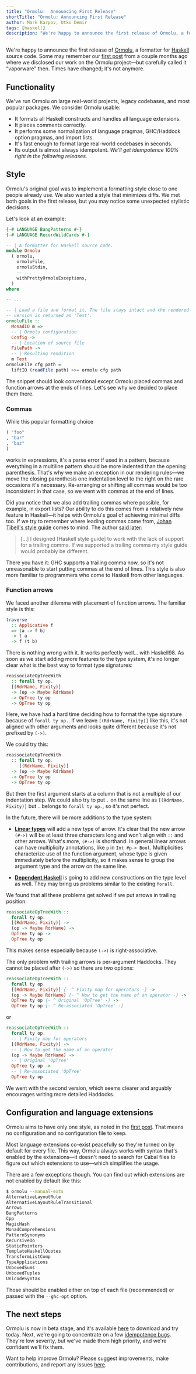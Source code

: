 ```yaml
---
title: "Ormolu:  Announcing First Release"
shortTitle: "Ormolu: Announcing First Release"
author: Mark Karpov, Utku Demir
tags: [haskell]
description: "We're happy to announce the first release of Ormolu, a formatter for Haskell source code."
---
```


We're happy to announce the first release of [Ormolu][ormolu-hackage], a
formatter for [Haskell][haskell_wiki_intro] source code. Some may remember our [first
post][first-post] from a couple months ago where we disclosed our
work on the Ormolu project—but carefully called it “vaporware” then.
Times have changed; it's not anymore.

## Functionality

We've run Ormolu on large real-world projects, legacy codebases, and most
popular packages. We consider Ormolu usable:

- It formats all Haskell constructs and handles all language extensions.
- It places comments correctly.
- It performs some normalization of language pragmas, GHC/Haddock option
  pragmas, and import lists.
- It's fast enough to format large real-world codebases in seconds.
- Its output is almost always idempotent. _We'll get idempotence 100% right in the following releases._

## Style

Ormolu's original goal was to implement a formatting style close to
one people already use. We also wanted a style that minimizes diffs.
We met both goals in the first release, but you may notice
some unexpected stylistic decisions.

Let's look at an example:

```haskell
{-# LANGUAGE BangPatterns #-}
{-# LANGUAGE RecordWildCards #-}

-- | A formatter for Haskell source code.
module Ormolu
  ( ormolu,
    ormoluFile,
    ormoluStdin,
    -- ...
    withPrettyOrmoluExceptions,
  )
where

-- ...

-- | Load a file and format it. The file stays intact and the rendered
-- version is returned as 'Text'.
ormoluFile ::
  MonadIO m =>
  -- | Ormolu configuration
  Config ->
  -- | Location of source file
  FilePath ->
  -- | Resulting rendition
  m Text
ormoluFile cfg path =
  liftIO (readFile path) >>= ormolu cfg path
```

The snippet should look conventional except Ormolu placed commas and
function arrows at the ends of lines. Let's see why we
decided to place them there.

### Commas

While this popular formatting choice

```haskell
( "foo"
, "bar"
, "baz"
)
```

works in expressions, it's a parse error if used in a pattern, because
everything in a multiline pattern should be more indented than the opening
parenthesis. That's why we make an exception in our rendering rules—we move
the closing parenthesis one indentation level to the right on the rare occasions
it's necessary. Re-arranging or shifting all commas would be too inconsistent in that
case, so we went with commas at the end of lines.

Did you notice that we also add trailing commas where
possible, for example, in export lists? Our ability to do this comes from a
relatively new feature in Haskell—it helps with Ormolu's goal of achieving
minimal diffs too. If we try to remember where leading commas come from, [Johan
Tibell's style guide][tibell-style-guide] comes to mind. The author [said
later][tibell-trailing]:

> […] I designed [Haskell style guide] to work with the lack of support for
> a trailing comma. If we supported a trailing comma my style guide would
> probably be different.

There you have it: GHC supports a trailing comma now, so it's not unreasonable to
start putting commas at the end of lines. This style is also more familiar
to programmers who come to Haskell from other languages.

### Function arrows

We faced another dilemma with placement of function arrows. The familiar
style is this:

```haskell
traverse
  :: Applicative f
  => (a -> f b)
  -> t a
  -> f (t b)
```

There is nothing wrong with it. It works perfectly well… with Haskell98. As
soon as we start adding more features to the type system, it's no longer
clear what is the best way to format type signatures:

```haskell
reassociateOpTreeWith
  :: forall ty op.
  [(RdrName, Fixity)]
  -> (op -> Maybe RdrName)
  -> OpTree ty op
  -> OpTree ty op
```

Here, we have had a hard time deciding how to format the type signature
because of `forall ty op.`. If we leave `[(RdrName, Fixity)]` like this,
it's not aligned with other arguments and looks quite different because it's
not prefixed by `(->)`.

We could try this:

```haskell
reassociateOpTreeWith
  :: forall ty op.
     [(RdrName, Fixity)]
  -> (op -> Maybe RdrName)
  -> OpTree ty op
  -> OpTree ty op
```

But then the first argument starts at a column that is not a multiple of our
indentation step. We could also try to put `.` on the same line as
`[(RdrName, Fixity)]` but `.` belongs to `forall ty op.`, so it's not
perfect.

In the future, there will be more additions to the type system:

- **[Linear types][linear-types]** will add a new type of arrow. It's clear that
  the new arrow `(#->)` will be at least three characters long and won't
  align with `::` and other arrows. What's more, `(#->)` is shorthand.
  In general linear arrows can have multiplicity annotations, like `p` in `Int #p-> Bool`.
  Multiplicities characterize use of the function argument, whose type is given immediately before the multiplicity, so it makes sense to group the argument type and the arrow on the same line.

- **[Dependent Haskell][dependent-haskell]** is going to add new constructions
  on the type level as well. They may bring us problems similar to the
  existing `forall`.

We found that all these problems get solved if we put arrows in trailing
position:

```haskell
reassociateOpTreeWith ::
  forall ty op.
  [(RdrName, Fixity)] ->
  (op -> Maybe RdrName) ->
  OpTree ty op ->
  OpTree ty op
```

This makes sense especially because `(->)` is right-associative.

The only problem with trailing arrows is per-argument Haddocks. They cannot
be placed after `(->)` so there are two options:

```haskell
reassociateOpTreeWith ::
  forall ty op.
  [(RdrName, Fixity)] {- ^ Fixity map for operators -} ->
  (op -> Maybe RdrName) {- ^ How to get the name of an operator -} ->
  OpTree ty op {- ^ Original 'OpTree' -} ->
  OpTree ty op {- ^ Re-associated 'OpTree' -}
```

or

```haskell
reassociateOpTreeWith ::
  forall ty op.
  -- | Fixity map for operators
  [(RdrName, Fixity)] ->
  -- | How to get the name of an operator
  (op -> Maybe RdrName) ->
  -- | Original 'OpTree'
  OpTree ty op ->
  -- | Re-associated 'OpTree'
  OpTree ty op
```

We went with the second version, which seems clearer and arguably encourages
writing more detailed Haddocks.

## Configuration and language extensions

Ormolu aims to have only one style, as noted in the [first
post][first-post]. That means no configuration and no configuration
file to keep.

Most language extensions co-exist peacefully so
they're turned on by default for every file. This way, Ormolu always works
with syntax that's enabled by the extensions—it doesn't need to search for
Cabal files to figure out which extensions to use—which simplifies the
usage.

There are a few exceptions though. You can find out which extensions are not
enabled by default like this:

```bash
$ ormolu --manual-exts
AlternativeLayoutRule
AlternativeLayoutRuleTransitional
Arrows
BangPatterns
Cpp
MagicHash
MonadComprehensions
PatternSynonyms
RecursiveDo
StaticPointers
TemplateHaskellQuotes
TransformListComp
TypeApplications
UnboxedSums
UnboxedTuples
UnicodeSyntax
```

Those should be enabled either on top of each file (recommended) or passed
with the `--ghc-opt` option.

## The next steps

Ormolu is now in beta stage, and it's available [here][ormolu-hackage] to download and try today. Next, we're going to concentrate on a few [idempotence bugs][idempotence-bugs]. They're low severity, but we've made them high priority, and we're confident we'll fix them.

Want to help improve Ormolu? Please suggest improvements, make contributions, and report any issues [here][report].

[ormolu-hackage]: https://hackage.haskell.org/package/ormolu
[first-post]: https://www.tweag.io/posts/2019-05-27-ormolu.html
[tibell-style-guide]: https://github.com/tibbe/haskell-style-guide/blob/master/haskell-style.md
[tibell-trailing]: https://mail.haskell.org/pipermail/ghc-devs/2014-September/006365.html
[dependent-haskell]: https://gitlab.haskell.org/ghc/ghc/wikis/dependent-haskell
[linear-types]: https://github.com/ghc-proposals/ghc-proposals/pull/111
[idempotence-bugs]: https://github.com/tweag/ormolu/issues?q=is%3Aissue+is%3Aopen+label%3Aidempotence
[report]: https://github.com/tweag/ormolu/issues
[haskell_wiki_intro]: https://wiki.haskell.org/Introduction
